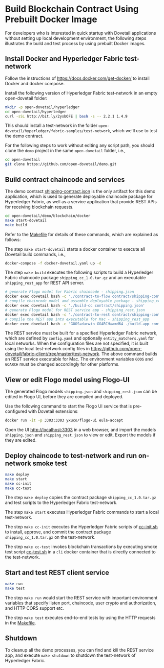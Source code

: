 # Build Blockchain Contract Using Prebuilt Docker Image

For developers who is interested in quick startup with Dovetail applications without setting up local development environment, the following steps illustrates the build and test process by using prebuilt Docker images.

## Install Docker and Hyperledger Fabric test-network

Follow the instructions of <https://docs.docker.com/get-docker/> to install Docker and docker compose.

Install the following version of Hyperledger Fabric test-network in an empty open-dovetail folder:

```bash
mkdir -p open-dovetail/hyperledger
cd open-dovetail/hyperledger
curl -sSL http://bit.ly/2ysbOFE | bash -s -- 2.2.1 1.4.9
```

This should install a test-network in the folder `open-dovetail/hyperledger/fabric-samples/test-network`, which we'll use to test the demo contract.

For the following steps to work without editing any script path, you should clone the `demo` project in the same `open-dovetail` folder, i.e.,

```bash
cd open-dovetail
git clone https://github.com/open-dovetail/demo.git
```

## Build contract chaincode and services

The demo contract [shipping-contract.json](./contract/shipping-contract.json) is the only artifact for this demo application, which is used to generate deployable chaincode package for Hyperledger Fabric, as well as a service application that provide REST APIs for receiving blockchain requests.

```bash
cd open-dovetail/demo/blockchain/docker
make start-dovetail
make build
```

Refer to the [Makefile](./Makefile) for details of these commands, which are explained as follows:

The step `make start-dovetail` starts a docker container to execute all Dovetail build commands, i.e.,

```bash
docker-compose -f docker-dovetail.yaml up -d
```

The step `make build` executes the following scripts to build a Hyperledger Fabric chaincode package `shipping_cc_1.0.tar.gz` and an executable `shipping_rest_app` for REST API server.

```bash
# generate Flogo model for Fabric chaincode - shipping.json
docker exec dovetail bash -c './contract-to-flow contract/shipping-contract.json shipping.json'
# compile chaincode model and assemble deployable package - shipping_cc_1.0.tar.gz
docker exec dovetail bash -c './build-cc contract/shipping.json'
# generate Flogo model for REST service app - shipping_rest.json
docker exec dovetail bash -c './contract-to-rest contract/shipping-contract.json shipping_rest.json'
# compile the REST app into executable for Mac - shipping_rest_app
docker exec dovetail bash -c 'GOOS=darwin GOARCH=amd64 ./build-app contract/shipping_rest.json'
```

The REST service must be built for a specified Hyperledger Fabric network, which are defined by `config.yaml` and optionally `entity_matchers.yaml` for local networks. When the configuration files are not specified, it is built using the local test-network config files in <https://github.com/open-dovetail/fabric-client/tree/master/test-network>. The above command builds an REST service executable for Mac. The environment variables `GOOS` and `GOARCH` must be changed accordingly for other platforms.

## View or edit Flogo model using Flogo-UI

The generated Flogo models `shipping.json` and `shipping_rest.json` can be edited in Flogo UI, before they are compiled and deployed.

Use the following command to start the Flogo UI service that is pre-configured with Dovetail extensions:

```bash
docker run -it -p 3303:3303 yxuco/flogo-ui eula-accept
```

Open the UI <http://localhost:3303> in a web browser, and import the models `shipping.json` and `shipping_rest.json` to view or edit. Export the models if they are edited.

## Deploy chaincode to test-network and run on-network smoke test

```bash
make deploy
make start
make cc-init
make cc-test
```

The step `make deploy` copies the contract package `shipping_cc_1.0.tar.gz` and test scripts to the Hyperledger Fabric test-network.

The step `make start` executes Hyperledger Fabric commands to start a local test-network.

The step `make cc-init` executes the Hyperledger Fabric scripts of [cc-init.sh](../cc-init.sh) to install, approve, and commit the contract package `shipping_cc_1.0.tar.gz` on the test-network.

The step `make cc-test` invokes blockchain transactions by executing smoke test script [cc-test.sh](../cc-test.sh) in a `cli` docker container that is directly connected to the test-network.

## Start and test REST client service

```bash
make run
make test
```

The step `make run` would start the REST service with important environment variables that specify listen port, chaincode, user crypto and authorization, and HTTP CORS support etc.

The step `make test` executes end-to-end tests by using the HTTP requests in the [Makefile](./Makefile).

## Shutdown

To cleanup all the demo processes, you can find and kill the REST service app, and execute `make shutdown` to shutdown the test-network of Hyperledger Fabric.
